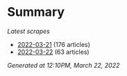 # Summary
*Latest scrapes*
* [2022-03-21](https://github.com/nuuuwan/news_lk/blob/data/news_lk.2022-03-21.json) (176 articles)
* [2022-03-22](https://github.com/nuuuwan/news_lk/blob/data/news_lk.2022-03-22.json) (63 articles)

*Generated at 12:10PM, March 22, 2022*